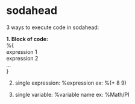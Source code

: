 # sodahead

3 ways to execute code in sodahead:

<b>1. Block of code:</b><br>
	%{ <br>
		expression 1 <br>
		expression 2 <br>
		... <br>
	} <br>

2. single expression:
	%expression
	ex: %(+ 8 9)

3. single variable:
	%variable name
	ex: %Math/PI